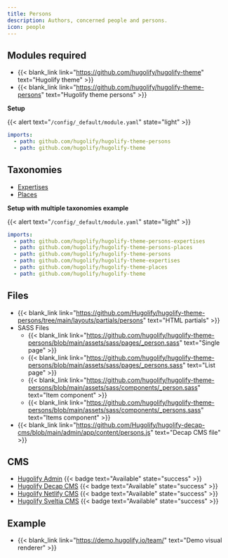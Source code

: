 ```yaml
---
title: Persons
description: Authors, concerned people and persons.
icon: people
---
```


## Modules required

- {{< blank_link link="https://github.com/hugolify/hugolify-theme" text="Hugolify theme" >}}
- {{< blank_link link="https://github.com/hugolify/hugolify-theme-persons" text="Hugolify theme persons" >}}

**Setup**

{{< alert text="`/config/_default/module.yaml`" state="light" >}}

```yml
imports:
  - path: github.com/hugolify/hugolify-theme-persons
  - path: github.com/hugolify/hugolify-theme
```

## Taxonomies

- [Expertises](/docs/taxonomies/persons-expertises/)
- [Places](/docs/taxonomies/persons-places/)

**Setup with multiple taxonomies example**

{{< alert text="`/config/_default/module.yaml`" state="light" >}}

```yml
imports:
  - path: github.com/hugolify/hugolify-theme-persons-expertises
  - path: github.com/hugolify/hugolify-theme-persons-places
  - path: github.com/hugolify/hugolify-theme-persons
  - path: github.com/hugolify/hugolify-theme-expertises
  - path: github.com/hugolify/hugolify-theme-places
  - path: github.com/hugolify/hugolify-theme
```

## Files

- {{< blank_link link="https://github.com/Hugolify/hugolify-theme-persons/tree/main/layouts/partials/persons" text="HTML partials" >}}
- SASS Files
  - {{< blank_link link="https://github.com/hugolify/hugolify-theme-persons/blob/main/assets/sass/pages/_person.sass" text="Single page" >}}
  - {{< blank_link link="https://github.com/hugolify/hugolify-theme-persons/blob/main/assets/sass/pages/_persons.sass" text="List page" >}}
  - {{< blank_link link="https://github.com/hugolify/hugolify-theme-persons/blob/main/assets/sass/components/_person.sass" text="Item component" >}}
  - {{< blank_link link="https://github.com/hugolify/hugolify-theme-persons/blob/main/assets/sass/components/_persons.sass" text="Items component" >}}
- {{< blank_link link="https://github.com/Hugolify/hugolify-decap-cms/blob/main/admin/app/content/persons.js" text="Decap CMS file" >}}

## CMS

- [Hugolify Admin](/docs/cms/admin/) {{< badge text="Available" state="success" >}}
- [Hugolify Decap CMS](/docs/cms/decap-cms/) {{< badge text="Available" state="success" >}}
- [Hugolify Netlify CMS](/docs/cms/netlify-cms/) {{< badge text="Available" state="success" >}}
- [Hugolify Sveltia CMS](/docs/cms/sveltia-cms/) {{< badge text="Available" state="success" >}}

## Example

- {{< blank_link link="https://demo.hugolify.io/team/" text="Demo visual renderer" >}}
